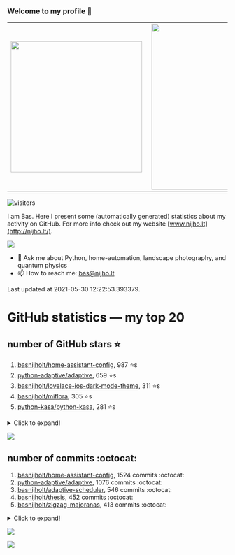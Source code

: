 ### Welcome to my profile 👋

<center>
  <table>
    <tr>
        <td><img width="300px" align="left" src="https://github-readme-stats.vercel.app/api/top-langs/?username=basnijholt&hide=TeX,Jupyter%20Notebook&layout=compact&theme=radical" /></td>
        <td><img align='right' src="https://github-readme-stats.vercel.app/api?username=basnijholt&show_icons=true&theme=radical" width="380"></td>
    </tr>
  </table>
</center>

![visitors](https://visitor-badge.glitch.me/badge?page_id=basnijholt.visitor-badge)

I am Bas. Here I present some (automatically generated) statistics about my activity on GitHub. For more info check out my website [www.nijho.lt](http://nijho.lt/).

![](https://www.nijho.lt/authors/admin/avatar_hu9e60e4b9bc120dfb6a666009f2878da6_182107_250x250_fill_q90_lanczos_center.jpg)

- 💬 Ask me about Python, home-automation, landscape photography, and quantum physics
- 📫 How to reach me: bas@nijho.lt

Last updated at 2021-05-30 12:22:53.393379.

# GitHub statistics — my top 20

## number of GitHub stars ⭐️

1. [basnijholt/home-assistant-config](https://github.com/basnijholt/home-assistant-config/), 987 ⭐️s
2. [python-adaptive/adaptive](https://github.com/python-adaptive/adaptive/), 659 ⭐️s
3. [basnijholt/lovelace-ios-dark-mode-theme](https://github.com/basnijholt/lovelace-ios-dark-mode-theme/), 311 ⭐️s
4. [basnijholt/miflora](https://github.com/basnijholt/miflora/), 305 ⭐️s
5. [python-kasa/python-kasa](https://github.com/python-kasa/python-kasa/), 281 ⭐️s
<details><summary>Click to expand!</summary>

6. [basnijholt/adaptive-lighting](https://github.com/basnijholt/adaptive-lighting/), 213 ⭐️s
7. [basnijholt/lovelace-ios-themes](https://github.com/basnijholt/lovelace-ios-themes/), 200 ⭐️s
8. [topocm/topocm_content](https://github.com/topocm/topocm_content/), 166 ⭐️s
9. [basnijholt/home-assistant-macbook-touch-bar](https://github.com/basnijholt/home-assistant-macbook-touch-bar/), 68 ⭐️s
10. [kwant-project/kwant](https://github.com/kwant-project/kwant/), 49 ⭐️s
11. [basnijholt/aiokef](https://github.com/basnijholt/aiokef/), 19 ⭐️s
12. [basnijholt/thesis-cover](https://github.com/basnijholt/thesis-cover/), 17 ⭐️s
13. [basnijholt/instacron](https://github.com/basnijholt/instacron/), 16 ⭐️s
14. [basnijholt/adaptive-scheduler](https://github.com/basnijholt/adaptive-scheduler/), 11 ⭐️s
15. [basnijholt/lovelace-ios-light-mode-theme](https://github.com/basnijholt/lovelace-ios-light-mode-theme/), 9 ⭐️s
16. [basnijholt/addon-otmonitor](https://github.com/basnijholt/addon-otmonitor/), 8 ⭐️s
17. [basnijholt/iOSMessageExport](https://github.com/basnijholt/iOSMessageExport/), 8 ⭐️s
18. [kwant-project/kwant-tutorial-2016](https://github.com/kwant-project/kwant-tutorial-2016/), 8 ⭐️s
19. [basnijholt/ipynb_git_filters](https://github.com/basnijholt/ipynb_git_filters/), 7 ⭐️s
20. [basnijholt/thesis](https://github.com/basnijholt/thesis/), 7 ⭐️s

</details>

![](https://github.com/basnijholt/basnijholt/raw/master/stars_over_time.png)

## number of commits :octocat:

1. [basnijholt/home-assistant-config](https://github.com/basnijholt/home-assistant-config/), 1524 commits :octocat:
2. [python-adaptive/adaptive](https://github.com/python-adaptive/adaptive/), 1076 commits :octocat:
3. [basnijholt/adaptive-scheduler](https://github.com/basnijholt/adaptive-scheduler/), 546 commits :octocat:
4. [basnijholt/thesis](https://github.com/basnijholt/thesis/), 452 commits :octocat:
5. [basnijholt/zigzag-majoranas](https://github.com/basnijholt/zigzag-majoranas/), 413 commits :octocat:
<details><summary>Click to expand!</summary>

6. [topocm/topocm_content](https://github.com/topocm/topocm_content/), 304 commits :octocat:
7. [basnijholt/aiokef](https://github.com/basnijholt/aiokef/), 267 commits :octocat:
8. [basnijholt/adaptive-lighting](https://github.com/basnijholt/adaptive-lighting/), 256 commits :octocat:
9. [conda-forge/staged-recipes](https://github.com/conda-forge/staged-recipes/), 228 commits :octocat:
10. [python-adaptive/paper](https://github.com/python-adaptive/paper/), 198 commits :octocat:
11. [ohld/igbot](https://github.com/ohld/igbot/), 191 commits :octocat:
12. [home-assistant/core](https://github.com/home-assistant/core/), 190 commits :octocat:
13. [basnijholt/spin-orbit-nanowires](https://github.com/basnijholt/spin-orbit-nanowires/), 189 commits :octocat:
14. [basnijholt/media_player.kef](https://github.com/basnijholt/media_player.kef/), 157 commits :octocat:
15. [basnijholt/hpc05](https://github.com/basnijholt/hpc05/), 152 commits :octocat:
16. [basnijholt/lovelace-ios-themes](https://github.com/basnijholt/lovelace-ios-themes/), 145 commits :octocat:
17. [basnijholt/nijho.lt](https://github.com/basnijholt/nijho.lt/), 115 commits :octocat:
18. [basnijholt/instacron](https://github.com/basnijholt/instacron/), 115 commits :octocat:
19. [basnijholt/crypto-tracker](https://github.com/basnijholt/crypto-tracker/), 111 commits :octocat:
20. [QCoDeS/Qcodes](https://github.com/QCoDeS/Qcodes/), 109 commits :octocat:

</details>

![](https://github.com/basnijholt/basnijholt/raw/master/commits_per_hour.png)

![](https://github.com/basnijholt/basnijholt/raw/master/commits_per_weekday.png)

